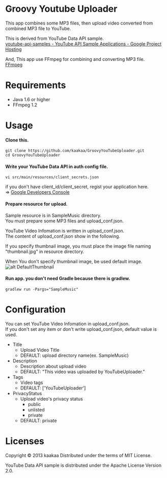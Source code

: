 Groovy Youtube Uploader
=======================

This app combines some MP3 files, then upload video converted from combined MP3 file to YouTube.

This is derived from YouTube Data API sample.  
[youtube-api-samples - YouTube API Sample Applications - Google Project Hosting](https://code.google.com/p/youtube-api-samples/source/browse/#git%2Fsamples%2Fjava%2Fyoutube-cmdline-uploadvideo-sample "youtube-api-samples - YouTube API Sample Applications - Google Project Hosting")

And, This app use FFmpeg for combining and converting MP3 file.  
[FFmpeg](http://www.ffmpeg.org/ "FFmpeg")

Requirements
============

* Java 1.6 or higher
* FFmpeg 1.2

Usage
=====

#### Clone this.

```
git clone https://github.com/kaakaa/GroovyYouTubeUploader.git
cd GroovyYouTubeUploader
```

#### Write your YouTube Data API in auth config file.

```
vi src/main/resources/client_secrets.json
```

if you don't have client_id/client_secret, regist your application here.   
  => [Google Developers Console](https://code.google.com/apis/console/?api=youtube "Google Developers Console")


#### Prepare resource for upload.

Sample resource is in SampleMusic directory.  
You must prepare some MP3 files and upload_conf.json.  

YouTube Video Infomation is written in upload_conf.json.  
The content of upload_conf.json show in the following.  

If you specify thumbnail image, you must place the image file naming "thumbnail.jpg" in resource directory.  

When You don't specify thumbnail image, be used default image.  
![alt DefaultThumbnail](https://raw2.github.com/kaakaa/GroovyYouTubeUploader/master/src/main/resources/default.jpg "DefaultThumbnail")

#### Run app. you don't need Gradle because there is gradlew.

  ```
  gradlew run -Pargs="SampleMusic"
  ```

Configuration
=============

You can set YouTube Video Infomation in upload_conf.json.  
If you don't set any item or don't write upload_conf.json, default value is used.  


- Title
  - Upload Video Title
  - DEFAULT: upload directory name(ex. SampleMusic)
- Description
  - Description about upload video
  - DEFAULT: "This video was uploaded by YouTubeUploader."
- Tags
  - Video tags
  - DEFAULT: ['YouTubeUploader']
- PrivacyStatus
  - Upload video's privacy status
    - public
    - unlisted
    - private
  - DEFAULT: private

Licenses
========

Copyright © 2013 kaakaa Distributed under the terms of MIT License.

YouTube Data API sample is distributed under the Apache License Version 2.0.
